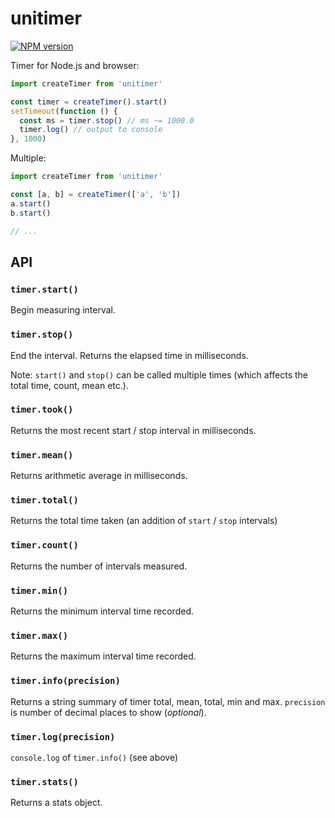 # unitimer

<a href="https://npmjs.org/package/unitimer">
  <img
    src="https://img.shields.io/npm/v/unitimer.svg?style=flat-square"
    alt="NPM version" />
</a>

Timer for Node.js and browser:

```js
import createTimer from 'unitimer'

const timer = createTimer().start()
setTimeout(function () {
  const ms = timer.stop() // ms ~= 1000.0
  timer.log() // output to console
}, 1000)
```

Multiple:

```js
import createTimer from 'unitimer'

const [a, b] = createTimer(['a', 'b'])
a.start()
b.start()

// ...
```

## API

### `timer.start()`

Begin measuring interval.

### `timer.stop()`

End the interval. Returns the elapsed time in milliseconds.

Note: `start()` and `stop()` can be called multiple times (which affects the total time, count, mean etc.).

### `timer.took()`

Returns the most recent start / stop interval in milliseconds.

### `timer.mean()`

Returns arithmetic average in milliseconds.

### `timer.total()`

Returns the total time taken (an addition of `start` / `stop` intervals)

### `timer.count()`

Returns the number of intervals measured.

### `timer.min()`

Returns the minimum interval time recorded.

### `timer.max()`

Returns the maximum interval time recorded.

### `timer.info(precision)`

Returns a string summary of timer total, mean, total, min and max. `precision` is number of decimal places to show (_optional_).

### `timer.log(precision)`

`console.log` of `timer.info()` (see above)

### `timer.stats()`

Returns a stats object.
